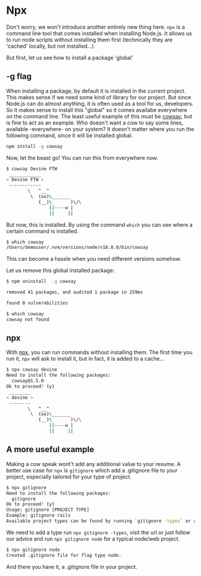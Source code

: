 # Npx

Don't worry, we won't introduce another entirely new thing here. `npx` is a command line tool that comes installed when installing Node.js. It allows us to run node scripts without installing them first (technically they are 'cached' locally, but not installed...)

But first, let us see how to install a package 'global'

## -g flag

When installing a package, by default it is installed in the current project. This makes sense if we need some kind of library for our project. But since Node.js can do almost anything, it is often used as a tool for us, developers. So it makes sense to install this "global" so it comes availabe everywhere on the command line. The least useful example of this must be [cowsay](https://www.npmjs.com/package/cowsay), but is fine to act as an example. Who doesn't want a cow to say some lines, available -everywhere- on your system? It doesn't matter where you run the following command, since it will be installed global.

```bash
npm install -g cowsay
```

Now, let the beast go! You can run this from everywhere now.

```bash
$ cowsay Devine FTW
 ____________
< Devine FTW >
 ------------
        \   ^__^
         \  (oo)\_______
            (__)\       )\/\
                ||----w |
                ||     ||
```

But now, this is installed. By using the command `which` you can see where a certain command is installed.

```bash
$ which cowsay
/Users/demouser/.nvm/versions/node/v18.8.0/bin/cowsay
```

This can become a hassle when you need different versions somehow.

Let us remove this global installed package:

```bash
$ npm uninstall  -g cowsay

removed 41 packages, and audited 1 package in 259ms

found 0 vulnerabilities
```

```bash
$ which cowsay
cowsay not found
```

## npx

With [npx](https://nodejs.dev/en/learn/the-npx-nodejs-package-runner/), you can run commands without installing them. The first time you run it, `npx` will ask to install it, but in fact, it is added to a cache...

```bash
$ npx cowsay devine
Need to install the following packages:
  cowsay@1.5.0
Ok to proceed? (y)
 ________
< devine >
 --------
        \   ^__^
         \  (oo)\_______
            (__)\       )\/\
                ||----w |
                ||     ||
```

## A more useful example

Making a cow speak wont't add any additional value to your resume. A better use case for `npx` is `gitignore` which add a .gitignore file to your project, especially tailored for your type of project.

```bash
$ npx gitignore
Need to install the following packages:
  gitignore
Ok to proceed? (y)
Usage: gitignore [PROJECT TYPE]
Example: gitignore rails
Available project types can be found by running `gitignore -types` or at https://github.com/github/gitignore
```

We need to add a type run `npx gitignore -types`, visit the url or just follow our advice and run `npx gitignore node` for a typical node/web project.

```bash
$ npx gitignore node
Created .gitignore file for flag type node.
```

And there you have it, a .gitignore file in your project.